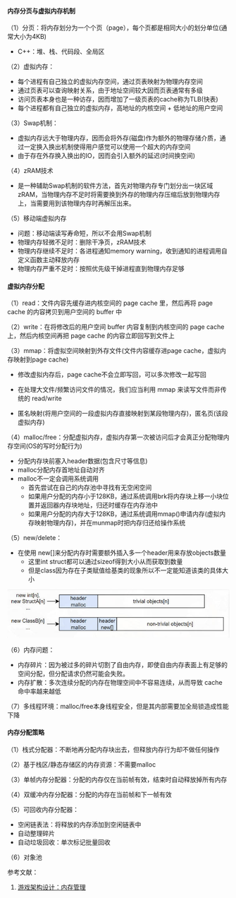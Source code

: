 #### 内存分页与虚拟内存机制

（1）分页：将内存划分为一个个页（page），每个页都是相同大小的划分单位(通常大小为4KB)

- C++：堆、栈、代码段、全局区

（2）虚拟内存：

- 每个进程有自己独立的虚拟内存空间，通过页表映射为物理内存空间
- 通过页表可以查询映射关系，由于地址空间较大因而页表通常有多级
- 访问页表本身也是一种访存，因而增加了一级页表的cache称为TLB(快表)
- 每个进程都有自己独立的虚拟内存，高地址的内核空间 + 低地址的用户空间

（3）Swap机制：

- 虚拟内存远大于物理内存，因而会将外存(磁盘)作为额外的物理存储介质，通过一定换入换出机制使得用户感觉可以使用一个超大的内存空间
- 由于存在外存换入换出的IO，因而会引入额外的延迟(时间换空间)

（4）zRAM技术

- 是一种辅助Swap机制的软件方法，首先对物理内存专门划分出一块区域zRAM，当物理内存不足时将需要换到外存的物理内存压缩后放到物理内存上，当需要用到该物理内存时再解压出来。

（5）移动端虚拟内存

- 问题：移动端读写寿命短，所以不会用Swap机制
- 物理内存轻微不足时：删除干净页，zRAM技术
- 物理内存继续不足时：各进程通知memory warning，收到通知的进程调用自定义函数主动释放内存
- 物理内存严重不足时：按照优先级干掉进程直到物理内存足够



#### 虚拟内存分配

（1）read：文件内容先缓存进内核空间的 page cache 里，然后再将 page cache 的内容拷贝到用户空间的 buffer 中

（2）write：在将修改后的用户空间 buffer 内容复制到内核空间的 page cache 上，然后内核空间再把 page cache 的内容立即回写到文件上

（3）mmap：将虚拟空间映射到外存文件(文件内容缓存进page cache，虚拟内存映射到page cache)

- 修改虚拟内存后，page cache不会立即写回，可以多次修改一起写回
- 在处理大文件/频繁访问文件的情况，我们应当利用 mmap 来读写文件而非传统的 read/write

- 匿名映射(将用户空间的一段虚拟内存直接映射到某段物理内存)，匿名页(该段虚拟内存)

（4）malloc/free：分配虚拟内存，虚拟内存第一次被访问后才会真正分配物理内存空间(OS的写时分配行为)

- 分配内存块前塞入header数据(包含尺寸等信息)
- malloc分配内存首地址自动对齐
- malloc不一定会调用系统调用
  - 首先尝试在自己的内存池中寻找有无空闲空间
  - 如果用户分配的内存小于128KB，通过系统调用brk将内存块上移一小块位置并返回器内存块地址，归还时缓存在内存池中
  - 如果用户分配的内存大于128KB，通过系统调用mmap()申请内存(虚拟内存映射物理内存)，并在munmap时把内存归还给操作系统

（5）new/delete：

- 在使用 new[]来分配内存时需要额外插入多一个header用来存放objects数量
  - 这里int struct都可以通过sizeof得到大小从而获取到数量
  - 但是class因为存在子类赋值给基类的现象所以不一定能知道该类的具体大小

![newdelete](./img/newdelete.jpg)

（6）内存问题：

- 内存碎片：因为被过多的碎片切割了自由内存，即使自由内存表面上有足够的空间分配，但分配请求仍然可能会失败。
- 内存扩散：多次连续分配的内存在物理空间中不容易连续，从而导致 cache 命中率越来越低

（7）多线程环境：malloc/free本身线程安全，但是其内部需要加全局锁造成性能下降



#### 内存分配策略

（1）栈式分配器：不断地再分配内存块出去，但释放内存行为却不做任何操作

（2）基于栈区/静态存储区的内存资源：不需要malloc

（3）单帧内存分配器：分配的内存仅在当前帧有效，结束时自动释放掉所有内存

（4）双缓冲内存分配器：分配的内存在当前帧和下一帧有效

（5）可回收内存分配器：

- 空闲链表法：将释放的内存添加到空闲链表中
- 自动整理碎片
- 自动垃圾回收：单次标记批量回收

（6）对象池



参考文献：

1. [游戏架构设计：内存管理](https://www.cnblogs.com/KillerAery/p/10765893.html)